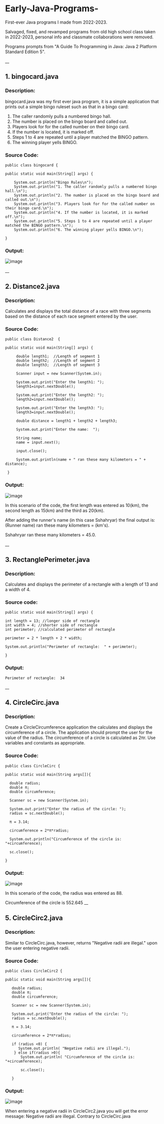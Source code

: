 # Early-Java-Programs-

First-ever Java programs I made from 2022-2023.

Salvaged, fixed, and revamped programs from old high school class taken in 2022-2023, personal info and classmate collaborations were removed.

Programs prompts from "A Guide To Programming in Java: Java 2 Platform Standard Edition 5".

__

## 1. bingocard.java

### Description: 

bingocard.java was my first ever java program, it is a simple application that prints out a simple bingo ruleset such as that in a bingo card:

1. The caller randomly pulls a numbered bingo hall.
2. The number is placed on the bingo board and called out.
3. Players look for for the called number on their bingo card.
4. If the number is located, it is marked off.
5. Steps 1 to 4 are repeated until a player matched the BINGO pattern.
6. The winning player yells BINGO.

### Source Code:

    public class bingocard {
  
    public static void main(String[] args) {
     
        System.out.println("Bingo Rules\n");
        System.out.println("1. The caller randomly pulls a numbered bingo hall.\n");
        System.out.println("2. The number is placed on the bingo board and called out.\n");
        System.out.println("3. Players look for for the called number on their bingo card.\n");
        System.out.println("4. If the number is located, it is marked off.\n");
        System.out.println("5. Steps 1 to 4 are repeated until a player matched the BINGO pattern.\n"); 
        System.out.println("6. The winning player yells BINGO.\n");

    } 

### Output: 

![image](https://github.com/Sshahryar/Early-Java-Programs-/assets/123003299/4c826b24-0fd2-4a3a-93cf-2b68073164af)

   
__

## 2. Distance2.java

### Description: 

Calculates and displays the total distance of a race with three segments based on the distance of each race segment entered by the user.

### Source Code:

    public class Distance2  {

    public static void main(String[] args) {  
  
         double length1;  //Length of segment 1 
         double length2;  //Length of segment 2 
         double length3;  //Length of segment 3 
  
         Scanner input = new Scanner(System.in);   
  
         System.out.print("Enter the length1: "); 
         length1=input.nextDouble(); 
  
         System.out.print("Enter the length2: "); 
         length2=input.nextDouble(); 
  
         System.out.print("Enter the length3: "); 
         length3=input.nextDouble(); 
  
         double distance = length1 + length2 + length3; 
  
         System.out.print("Enter the name:  "); 
  
         String name; 
         name = input.next(); 
  
         input.close(); 
  
         System.out.println(name + " ran these many kilometers = " + distance); 
  
     }

### Output:

![image](https://github.com/Sshahryar/Early-Java-Programs-/assets/123003299/63916fe8-0dd9-42b8-86d6-da295dd56242)


In this scenario of the code, the first length was entered as 10(km), the second length as 15(km) and the third as 20(km).

After adding the runner's name (in this case Sshahryar) the final output is: (Runner name) ran these many kilometers = (km's).

Sshahryar ran these many kilometers = 45.0.

__
    
## 3. RectanglePerimeter.java

### Description: 

Calculates and displays the perimeter of a rectangle with a length of 13 and a width of 4.

### Source code:
    
    public static void main(String[] args) {
    
    int length = 13; //longer side of rectangle
    int width = 4; //shorter side of rectangle
    int perimeter; //calculated perimeter of rectangle                                  

    perimeter = 2 * length + 2 * width;
        
    System.out.println("Perimeter of rectangle:  " + perimeter); 

    }

### Output: 

    Perimeter of rectangle:  34

__

## 4. CircleCirc.java

### Description:

Create a CircleCircumference application the calculates and displays the circumference of a circle. 
The application should prompt the user for the value of the radius. The circumference of a circle is calculated as 2πr. Use variables and constants as appropriate.

### Source Code:

    public class CircleCirc {

    public static void main(String args[]){

      double radius;
      double π;
      double circumference;
      
      Scanner sc = new Scanner(System.in);
      
      System.out.print("Enter the radius of the circle: ");
      radius = sc.nextDouble();
      
      π = 3.14;
      
      circumference = 2*π*radius;
      
      System.out.println("Circumference of the circle is: "+circumference);

      sc.close();
    
    }

### Output:

![image](https://github.com/Sshahryar/Early-Java-Programs-/assets/123003299/83ba8889-0456-4f63-9b28-499de8222f4f)

In this scenario of the code, the radius was entered as 88. 

Circumference of the circle is 552.645 
__

## 5. CircleCirc2.java

### Description: 

Similar to CircleCirc.java, however, returns "Negative radii are illegal." upon the user entering negative radii. 

### Source Code: 

    public class CircleCirc2 {

    public static void main(String args[]){ 
  
       double radius; 
       double π; 
       double circumference; 
  
       Scanner sc = new Scanner(System.in); 
  
       System.out.print("Enter the radius of the circle: "); 
       radius = sc.nextDouble(); 
  
       π = 3.14; 
  
       circumference = 2*π*radius; 
  
       if (radius <0) { 
          System.out.println( "Negative radii are illegal."); 
        } else if(radius >0){ 
           System.out.println( "Circumference of the circle is: "+circumference); 
  
           sc.close(); 
  
       }

### Output: 

![image](https://github.com/Sshahryar/Early-Java-Programs-/assets/123003299/b92e0ac7-3aaf-48d2-9a59-d2569bb43bc8)

When entering a negative radii in CircleCirc2.java you will get the error message: Negative radii are illegal. Contrary to CircleCirc.java

